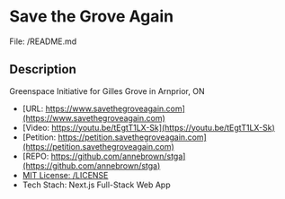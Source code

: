 # Save the Grove Again
File: /README.md

## Description

Greenspace Initiative for Gilles Grove in Arnprior, ON


- [URL: https://www.savethegroveagain.com](https://www.savethegroveagain.com)
- [Video: https://youtu.be/tEgtT1LX-Sk](https://youtu.be/tEgtT1LX-Sk)
- [Petition: https://petition.savethegroveagain.com](https://petition.savethegroveagain.com)
- [REPO: https://github.com/annebrown/stga](https://github.com/annebrown/stga)
- [MIT License: /LICENSE](/LICENSE)
- Tech Stach: Next.js Full-Stack Web App
